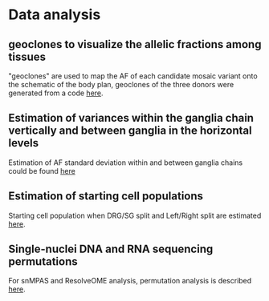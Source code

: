 # Data analysis

## geoclones to visualize the allelic fractions among tissues

"geoclones" are used to map the AF of each candidate mosaic variant onto the schematic of the body plan, geoclones of the three donors were generated from a code [here](https://github.com/shishenyxx/Human_DRG_SG/tree/main/Analysis/geoclone).

## Estimation of variances within the ganglia chain vertically and between ganglia in the horizontal levels

Estimation of AF standard deviation within and between ganglia chains could be found [here](https://github.com/shishenyxx/Human_DRG_SG/tree/main/Analysis/Stdev_vertical_horizontal)

## Estimation of starting cell populations

Starting cell population when DRG/SG split and Left/Right split are estimated [here](https://github.com/shishenyxx/Human_DRG_SG/tree/main/Analysis/Simulate_starting_population).

## Single-nuclei DNA and RNA sequencing permutations

For snMPAS and ResolveOME analysis, permutation analysis is described [here](https://github.com/shishenyxx/Human_DRG_SG/tree/main/Analysis/Permutation_single_cell). 

